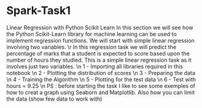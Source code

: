 # Spark-Task1
Linear Regression with Python Scikit Learn
In this section we will see how the Python Scikit-Learn library for machine learning can be used to implement regression functions. We will start with simple linear regression involving two variables.
\r
In this regression task we will predict the percentage of marks that a student is expected to score based upon the number of hours they studied. This is a simple linear regression task as it involves just two variables.
\n
1 - Importing all libraries required in this notebook
\n
2 - Plotting the distribution of scores
\n
3 - Preparing the data
\n
4 - Training the Algorithm
\n
5 - Plotting for the test data
\n
6 - Test with hours = 9.25
\n
PS : before starting the task I like to see some exemples of how to creat a graph using Seaborn and Matplotlib. Also how you can limit the data (show few data to work with)
